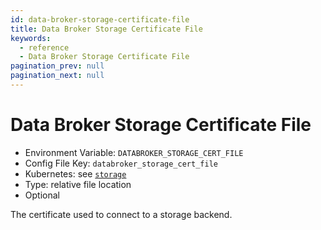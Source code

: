 ```yaml
---
id: data-broker-storage-certificate-file
title: Data Broker Storage Certificate File
keywords:
  - reference
  - Data Broker Storage Certificate File
pagination_prev: null
pagination_next: null
---
```


# Data Broker Storage Certificate File

- Environment Variable: `DATABROKER_STORAGE_CERT_FILE`
- Config File Key: `databroker_storage_cert_file`
- Kubernetes: see [`storage`](/docs/deploy/k8s/reference#storage)
- Type: relative file location
- Optional

The certificate used to connect to a storage backend.
